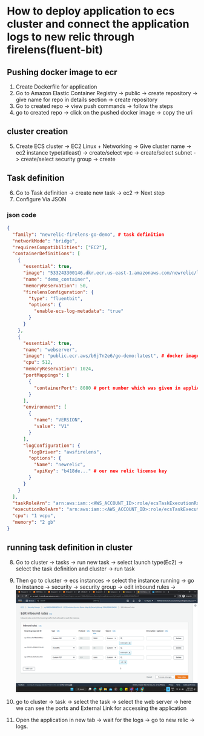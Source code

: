 # How to deploy application to ecs cluster and connect the application logs to new relic through firelens(fluent-bit)

## Pushing docker image to ecr

1. Create Dockerfile for application
2. Go to Amazon Elastic Container Registry -> public -> create repository -> give name for repo in details section -> create repository
3. Go to created repo -> view push commands -> follow the steps
4. go to created repo -> click on the pushed docker image -> copy the uri

## cluster creation

5. Create ECS cluster -> EC2 Linux + Networking -> Give cluster name -> ec2 instance type(atleast) -> create/select vpc -> create/select subnet -> create/select security group -> create

## Task definition

6. Go to Task definition -> create new task -> ec2 -> Next step
7. Configure Via JSON

### json code

```json
{
  "family": "newrelic-firelens-go-demo", # task definition
  "networkMode": "bridge",
  "requiresCompatibilities": ["EC2"],
  "containerDefinitions": [
    {
      "essential": true,
      "image": "533243300146.dkr.ecr.us-east-1.amazonaws.com/newrelic/logging-firelens-fluentbit", # see new relic docs for fluent bit image id for different regions
      "name": "demo_container",
      "memoryReservation": 50,
      "firelensConfiguration": {
        "type": "fluentbit",
        "options": {
          "enable-ecs-log-metadata": "true"
        }
      }
    },
    {
      "essential": true,
      "name": "webserver",
      "image": "public.ecr.aws/b6j7n2e6/go-demo:latest", # docker image url which is pushed ecr
      "cpu": 512,
      "memoryReservation": 1024,
      "portMappings": [
        {
          "containerPort": 8080 # port number which was given in application
        }
      ],
      "environment": [
        {
          "name": "VERSION",
          "value": "V1"
        }
      ],
      "logConfiguration": {
        "logDriver": "awsfirelens",
        "options": {
          "Name": "newrelic",
          "apiKey": "b418de..." # our new relic license key
        }
      }
    }
  ],
  "taskRoleArn": "arn:aws:iam::<AWS_ACCOUNT_ID>:role/ecsTaskExecutionRole", # example aws account id = 6766...
  "executionRoleArn": "arn:aws:iam::<AWS_ACCOUNT_ID>:role/ecsTaskExecutionRole", # example aws account id = 6766...
  "cpu": "1 vcpu",
  "memory": "2 gb"
}
```

## running task definition in cluster

8. Go to cluster -> tasks -> run new task -> select launch type(Ec2) -> select the task definition and cluster -> run task
9. Then go to cluster -> ecs instances -> select the instance running -> go to instance -> security -> security group -> edit inbound rules ->
   ![security_group_rules](./images/MicrosoftTeams-image.png)

10. go to cluster -> task -> select the task -> select the web server -> here we can see the ports and External Link for accessing the application
11. Open the application in new tab -> wait for the logs -> go to new relic -> logs.
